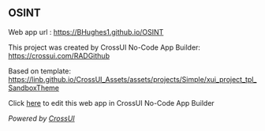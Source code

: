 ## OSINT
Web app url : https://BHughes1.github.io/OSINT

This project was created by CrossUI No-Code App Builder: https://crossui.com/RADGithub

Based on template: https://linb.github.io/CrossUI_Assets/assets/projects/Simple/xui_project_tpl_SandboxTheme

Click [here](https://crossui.com/RADGithub/#!from=github&owner=BHughes1&repo=OSINT) to edit this web app in CrossUI No-Code App Builder

<i>Powered by [CrossUI](https://crossui.com)</i>
